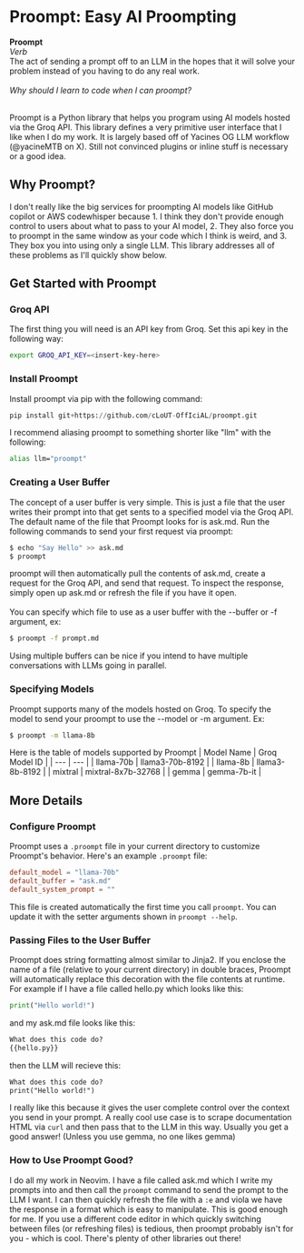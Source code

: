 # Proompt: Easy AI Proompting

**Proompt**<br>
*Verb*<br>
The act of sending a prompt off to an LLM in the hopes that it will solve your problem instead of you having to do any real work.<br><br>
*Why should I learn to code when I can proompt?* <br><br>

Proompt is a Python library that helps you program using AI models hosted via the Groq API. This library defines a very primitive user interface that I like when I do my work. 
It is largely based off of Yacines OG LLM workflow (@yacineMTB on X). Still not convinced plugins or inline stuff is necessary or a good idea.

## Why Proompt?
I don't really like the big services for proompting AI models like GitHub copilot or AWS codewhisper because 1. I think they don't provide enough control to users about what to pass to your AI model, 2. They also force you to proompt in the same window as your code which I think is weird, and 3. They box you into using only a single LLM. This library addresses all of these problems as I'll quickly show below.

## Get Started with Proompt
### Groq API
The first thing you will need is an API key from Groq. Set this api key in the following way:
```bash
export GROQ_API_KEY=<insert-key-here>
```
### Install Proompt
Install proompt via pip with the following command:
```python
pip install git+https://github.com/cLoUT-OffIciAL/proompt.git
```
I recommend aliasing proompt to something shorter like "llm" with the following:
```bash
alias llm="proompt"
```

### Creating a User Buffer
The concept of a user buffer is very simple. This is just a file that the user writes their prompt into that get sents to a specified model via the Groq API. The default name of the file that Proompt looks for is ask.md. Run the following commands to send your first request via proompt:
```bash
$ echo "Say Hello" >> ask.md
$ proompt
```
proompt will then automatically pull the contents of ask.md, create a request for the Groq API, and send that request. To inspect the response, simply open up ask.md or refresh the file if you have it open. <br><br>
You can specify which file to use as a user buffer with the --buffer or -f argument, ex:
```bash
$ proompt -f prompt.md
```
Using multiple buffers can be nice if you intend to have multiple conversations with LLMs going in parallel.

### Specifying Models
Proompt supports many of the models hosted on Groq. To specify the model to send your proompt to use the --model or -m argument. Ex:
```bash
$ proompt -m llama-8b
```
Here is the table of models supported by Proompt
| Model Name | Groq Model ID |
| --- | --- |
| llama-70b | llama3-70b-8192 |
| llama-8b | llama3-8b-8192 |
| mixtral | mixtral-8x7b-32768 |
| gemma | gemma-7b-it |


## More Details
### Configure Proompt

Proompt uses a `.proompt` file in your current directory to customize Proompt's behavior. Here's an example `.proompt` file:
```toml
default_model = "llama-70b"
default_buffer = "ask.md"
default_system_prompt = ""
```
This file is created automatically the first time you call `proompt`. You can update it with the setter arguments shown in `proompt --help`.

### Passing Files to the User Buffer
Proompt does string formatting almost similar to Jinja2. If you enclose the name of a file (relative to your current directory) in double braces, Proompt will automatically replace this decoration with the file contents at runtime. For example if I have a file called hello.py which looks like this:
```python
print("Hello world!")
```
and my ask.md file looks like this:
```markdown
What does this code do?
{{hello.py}}
```
then the LLM will recieve this:
```markdown
What does this code do?
print("Hello world!")
```
I really like this because it gives the user complete control over the context you send in your prompt. A really cool use case is to scrape documentation HTML via `curl` and then pass that to the LLM in this way. Usually you get a good answer! (Unless you use gemma, no one likes gemma)

### How to Use Proompt Good?
I do all my work in Neovim. I have a file called ask.md which I write my prompts into and then call the `proompt` command to send the prompt to the LLM I want. I can then quickly refresh the file with a `:e` and viola we have the response in a format which is easy to manipulate. This is good enough for me. If you use a different code editor in which quickly switching between files (or refreshing files) is tedious, then proompt probably isn't for you - which is cool. There's plenty of other libraries out there!
